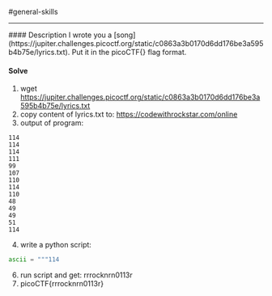#general-skills
<hr>
#### Description
I wrote you a [song](https://jupiter.challenges.picoctf.org/static/c0863a3b0170d6dd176be3a595b4b75e/lyrics.txt). Put it in the picoCTF{} flag format.

#### Solve
1. wget https://jupiter.challenges.picoctf.org/static/c0863a3b0170d6dd176be3a595b4b75e/lyrics.txt
2. copy content of lyrics.txt to: https://codewithrockstar.com/online
3. output of program: 
```
114
114
114
111
99
107
110
114
110
48
49
49
51
114
```
4. write a python script:
``` python
ascii = """114                                                                                                       114                                                                                                                  114                                                                                                                  111                                                                                                                  99                                                                                                                   107                                                                                                                  110                                                                                                                  114                                                                                                                  110                                                                                                                  48                                                                                                                   49                                                                                                                   49                                                                                                                   51                                                                                                                   114                                                                                                                  """                                                                                                                                                                                                                                       char = ""                                                                                                                                                                                                                                 for a in ascii.split():                                                                                                      char+=chr(int(a))                                                                                                                                                                                                                 print(char)

```
6. run script and get: rrrocknrn0113r 
7. picoCTF{rrrocknrn0113r} 